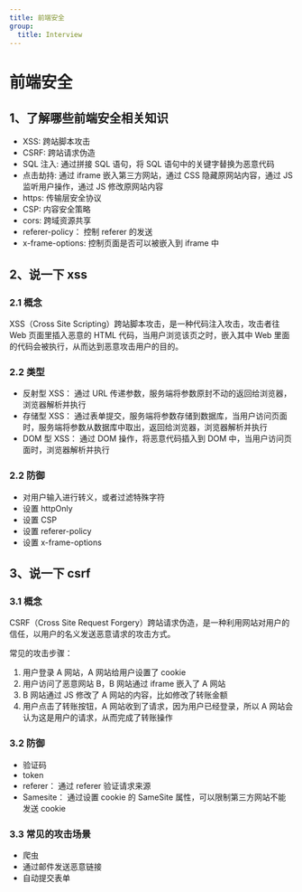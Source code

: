 ```yaml
---
title: 前端安全
group:
  title: Interview
---
```


# 前端安全

## 1、了解哪些前端安全相关知识

- XSS: 跨站脚本攻击
- CSRF: 跨站请求伪造
- SQL 注入: 通过拼接 SQL 语句，将 SQL 语句中的关键字替换为恶意代码
- 点击劫持: 通过 iframe 嵌入第三方网站，通过 CSS 隐藏原网站内容，通过 JS 监听用户操作，通过 JS 修改原网站内容
- https: 传输层安全协议
- CSP: 内容安全策略
- cors: 跨域资源共享
- referer-policy： 控制 referer 的发送
- x-frame-options: 控制页面是否可以被嵌入到 iframe 中

## 2、说一下 xss

### 2.1 概念

XSS（Cross Site Scripting）跨站脚本攻击，是一种代码注入攻击，攻击者往 Web 页面里插入恶意的 HTML 代码，当用户浏览该页之时，嵌入其中 Web 里面的代码会被执行，从而达到恶意攻击用户的目的。

### 2.2 类型

- 反射型 XSS： 通过 URL 传递参数，服务端将参数原封不动的返回给浏览器，浏览器解析并执行
- 存储型 XSS： 通过表单提交，服务端将参数存储到数据库，当用户访问页面时，服务端将参数从数据库中取出，返回给浏览器，浏览器解析并执行
- DOM 型 XSS： 通过 DOM 操作，将恶意代码插入到 DOM 中，当用户访问页面时，浏览器解析并执行

### 2.2 防御

- 对用户输入进行转义，或者过滤特殊字符
- 设置 httpOnly
- 设置 CSP
- 设置 referer-policy
- 设置 x-frame-options

## 3、说一下 csrf

### 3.1 概念

CSRF（Cross Site Request Forgery）跨站请求伪造，是一种利用网站对用户的信任，以用户的名义发送恶意请求的攻击方式。

常见的攻击步骤：

1. 用户登录 A 网站，A 网站给用户设置了 cookie
2. 用户访问了恶意网站 B，B 网站通过 iframe 嵌入了 A 网站
3. B 网站通过 JS 修改了 A 网站的内容，比如修改了转账金额
4. 用户点击了转账按钮，A 网站收到了请求，因为用户已经登录，所以 A 网站会认为这是用户的请求，从而完成了转账操作

### 3.2 防御

- 验证码
- token
- referer： 通过 referer 验证请求来源
- Samesite： 通过设置 cookie 的 SameSite 属性，可以限制第三方网站不能发送 cookie

### 3.3 常见的攻击场景

- 爬虫
- 通过邮件发送恶意链接
- 自动提交表单
